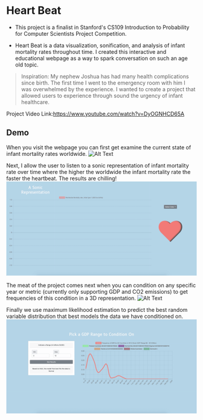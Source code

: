 # Heart Beat
* This project is a finalist in Stanford's CS109 Introduction to Probability for Computer Scientists Project Competition.

* Heart Beat is a data visualization, sonification, and analysis of infant mortality rates throughout time. I created this interactive and educational webpage as a way to spark conversation on such an age old topic. 
> Inspiration: My nephew Joshua has had many health complications since birth. The first time I went to the emergency room with him I was overwhelmed by the experience. I wanted to create a project that allowed users to experience through sound the urgency of infant healthcare.

Project Video Link:https://www.youtube.com/watch?v=DyOGNHCD65A

## Demo

When you visit the webpage you can first get examine the current state of infant mortality rates worldwide.
![Alt Text](https://github.com/leonbi100/heart_beat/blob/master/data/2019-12-18%2020.04.14.gif)

Next, I allow the user to listen to a sonic representation of infant mortality rate over time where the higher the worldwide the infant mortality rate the faster the heartbeat. The results are chilling!
![Alt Text](https://github.com/leonbi100/heart_beat/blob/master/data/2019-12-18%2019.58.45.gif)

The meat of the project comes next when you can condition on any specific year or metric (currently only supporting GDP and CO2 emissions) to get frequencies of this condition in a 3D representation.
![Alt Text](https://github.com/leonbi100/heart_beat/blob/master/data/2019-12-18%2020.09.53.gif)

Finally we use maximum likelihood estimation to predict the best random variable distribution that best models the data we have conditioned on.
![Alt Text](https://github.com/leonbi100/heart_beat/blob/master/data/2019-12-18%2020.11.42.gif)
